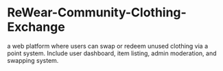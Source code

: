 # ReWear-Community-Clothing-Exchange
a web platform where users can swap or redeem unused clothing via a point system. Include user dashboard, item listing, admin moderation, and swapping system.
